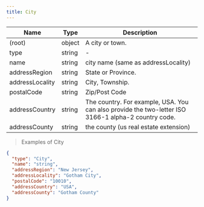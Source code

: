 ```yaml
---
title: City
---
```

| Name | Type | Description |
|---|---|---|
| (root) | object | A city or town. |
| type | string | - |
| name | string | city name (same as addressLocality) |
| addressRegion | string | State or Province. |
| addressLocality | string | City, Township. |
| postalCode | string | Zip/Post Code |
| addressCountry | string | The country. For example, USA. You can also provide the two-letter ISO 3166-1 alpha-2 country code. |
| addressCounty | string | the county (us real estate extension) |

> Examples of City

```json
{
  "type": "City",
  "name": "string",
  "addressRegion": "New Jersey",
  "addressLocality": "Gotham City",
  "postalCode": "10010",
  "addressCountry": "USA",
  "addressCounty": "Gotham County"
}
```


